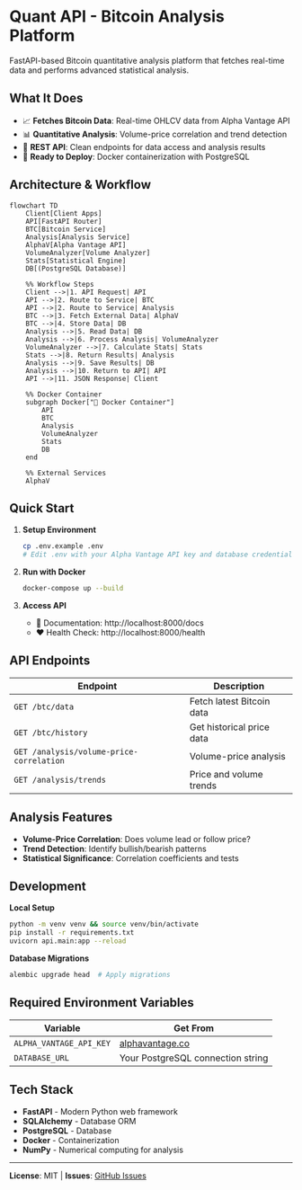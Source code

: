 # Quant API - Bitcoin Analysis Platform

FastAPI-based Bitcoin quantitative analysis platform that fetches real-time data and performs advanced statistical analysis.

## What It Does

- 📈 **Fetches Bitcoin Data**: Real-time OHLCV data from Alpha Vantage API
- 📊 **Quantitative Analysis**: Volume-price correlation and trend detection
- 🔌 **REST API**: Clean endpoints for data access and analysis results
- 🐳 **Ready to Deploy**: Docker containerization with PostgreSQL

## Architecture & Workflow

```mermaid
flowchart TD
    Client[Client Apps] 
    API[FastAPI Router]
    BTC[Bitcoin Service]
    Analysis[Analysis Service]
    AlphaV[Alpha Vantage API]
    VolumeAnalyzer[Volume Analyzer]
    Stats[Statistical Engine]
    DB[(PostgreSQL Database)]
    
    %% Workflow Steps
    Client -->|1. API Request| API
    API -->|2. Route to Service| BTC
    API -->|2. Route to Service| Analysis
    BTC -->|3. Fetch External Data| AlphaV
    BTC -->|4. Store Data| DB
    Analysis -->|5. Read Data| DB
    Analysis -->|6. Process Analysis| VolumeAnalyzer
    VolumeAnalyzer -->|7. Calculate Stats| Stats
    Stats -->|8. Return Results| Analysis
    Analysis -->|9. Save Results| DB
    Analysis -->|10. Return to API| API
    API -->|11. JSON Response| Client
    
    %% Docker Container
    subgraph Docker["🐳 Docker Container"]
        API
        BTC
        Analysis
        VolumeAnalyzer
        Stats
        DB
    end
    
    %% External Services
    AlphaV
```

## Quick Start

1. **Setup Environment**
   ```bash
   cp .env.example .env
   # Edit .env with your Alpha Vantage API key and database credentials
   ```

2. **Run with Docker**
   ```bash
   docker-compose up --build
   ```

3. **Access API**
   - 📖 Documentation: http://localhost:8000/docs
   - ❤️ Health Check: http://localhost:8000/health

## API Endpoints

| Endpoint | Description |
|----------|-------------|
| `GET /btc/data` | Fetch latest Bitcoin data |
| `GET /btc/history` | Get historical price data |
| `GET /analysis/volume-price-correlation` | Volume-price analysis |
| `GET /analysis/trends` | Price and volume trends |

## Analysis Features

- **Volume-Price Correlation**: Does volume lead or follow price?
- **Trend Detection**: Identify bullish/bearish patterns
- **Statistical Significance**: Correlation coefficients and tests

## Development

**Local Setup**
```bash
python -m venv venv && source venv/bin/activate
pip install -r requirements.txt
uvicorn api.main:app --reload
```

**Database Migrations**
```bash
alembic upgrade head  # Apply migrations
```

## Required Environment Variables

| Variable | Get From |
|----------|----------|
| `ALPHA_VANTAGE_API_KEY` | [alphavantage.co](https://www.alphavantage.co/support/#api-key) |
| `DATABASE_URL` | Your PostgreSQL connection string |

## Tech Stack

- **FastAPI** - Modern Python web framework
- **SQLAlchemy** - Database ORM
- **PostgreSQL** - Database
- **Docker** - Containerization
- **NumPy** - Numerical computing for analysis

---

**License**: MIT | **Issues**: [GitHub Issues](../../issues)

